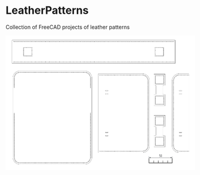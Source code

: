 # LeatherPatterns
Collection of FreeCAD projects of leather patterns

![purse leather pattern in FreeCAD](freecad-leather-pattern-purse.png)
